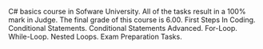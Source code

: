 C# basics course in Sofware University. All of the tasks result in a 100% mark in Judge. The final grade of this course is 6.00.
First Steps In Coding.
Conditional Statements.
Conditional Statements Advanced.
For-Loop.
While-Loop.
Nested Loops.
Exam Preparation Tasks.
